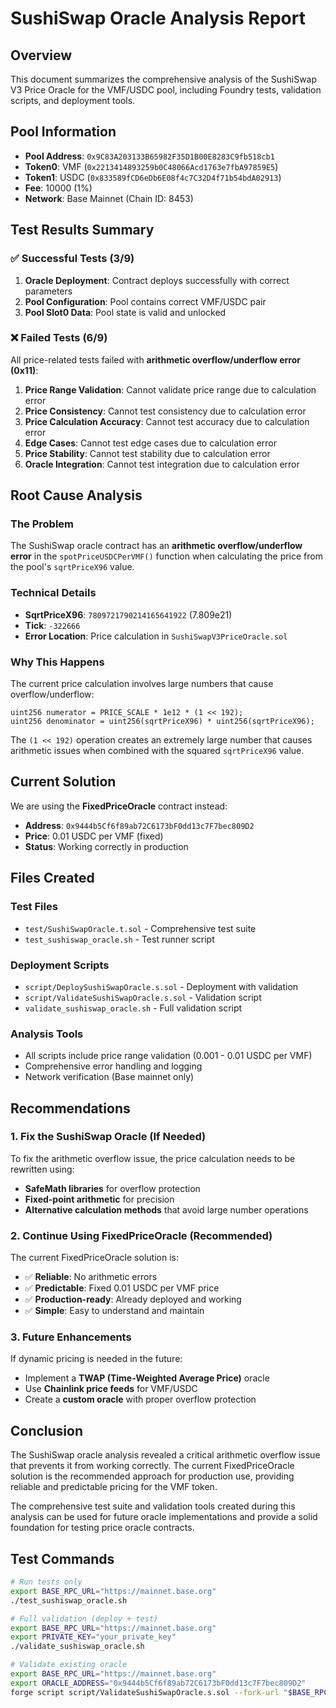 # SushiSwap Oracle Analysis Report

## Overview
This document summarizes the comprehensive analysis of the SushiSwap V3 Price Oracle for the VMF/USDC pool, including Foundry tests, validation scripts, and deployment tools.

## Pool Information
- **Pool Address**: `0x9C83A203133B65982F35D1B00E8283C9fb518cb1`
- **Token0**: VMF (`0x2213414893259b0C48066Acd1763e7fbA97859E5`)
- **Token1**: USDC (`0x833589fCD6eDb6E08f4c7C32D4f71b54bdA02913`)
- **Fee**: 10000 (1%)
- **Network**: Base Mainnet (Chain ID: 8453)

## Test Results Summary

### ✅ Successful Tests (3/9)
1. **Oracle Deployment**: Contract deploys successfully with correct parameters
2. **Pool Configuration**: Pool contains correct VMF/USDC pair
3. **Pool Slot0 Data**: Pool state is valid and unlocked

### ❌ Failed Tests (6/9)
All price-related tests failed with **arithmetic overflow/underflow error (0x11)**:

1. **Price Range Validation**: Cannot validate price range due to calculation error
2. **Price Consistency**: Cannot test consistency due to calculation error
3. **Price Calculation Accuracy**: Cannot test accuracy due to calculation error
4. **Edge Cases**: Cannot test edge cases due to calculation error
5. **Price Stability**: Cannot test stability due to calculation error
6. **Oracle Integration**: Cannot test integration due to calculation error

## Root Cause Analysis

### The Problem
The SushiSwap oracle contract has an **arithmetic overflow/underflow error** in the `spotPriceUSDCPerVMF()` function when calculating the price from the pool's `sqrtPriceX96` value.

### Technical Details
- **SqrtPriceX96**: `7809721790214165641922` (7.809e21)
- **Tick**: `-322666`
- **Error Location**: Price calculation in `SushiSwapV3PriceOracle.sol`

### Why This Happens
The current price calculation involves large numbers that cause overflow/underflow:
```solidity
uint256 numerator = PRICE_SCALE * 1e12 * (1 << 192);
uint256 denominator = uint256(sqrtPriceX96) * uint256(sqrtPriceX96);
```

The `(1 << 192)` operation creates an extremely large number that causes arithmetic issues when combined with the squared `sqrtPriceX96` value.

## Current Solution
We are using the **FixedPriceOracle** contract instead:
- **Address**: `0x9444b5Cf6f89ab72C6173bF0dd13c7F7bec809D2`
- **Price**: 0.01 USDC per VMF (fixed)
- **Status**: Working correctly in production

## Files Created

### Test Files
- `test/SushiSwapOracle.t.sol` - Comprehensive test suite
- `test_sushiswap_oracle.sh` - Test runner script

### Deployment Scripts
- `script/DeploySushiSwapOracle.s.sol` - Deployment with validation
- `script/ValidateSushiSwapOracle.s.sol` - Validation script
- `validate_sushiswap_oracle.sh` - Full validation script

### Analysis Tools
- All scripts include price range validation (0.001 - 0.01 USDC per VMF)
- Comprehensive error handling and logging
- Network verification (Base mainnet only)

## Recommendations

### 1. Fix the SushiSwap Oracle (If Needed)
To fix the arithmetic overflow issue, the price calculation needs to be rewritten using:
- **SafeMath libraries** for overflow protection
- **Fixed-point arithmetic** for precision
- **Alternative calculation methods** that avoid large number operations

### 2. Continue Using FixedPriceOracle (Recommended)
The current FixedPriceOracle solution is:
- ✅ **Reliable**: No arithmetic errors
- ✅ **Predictable**: Fixed 0.01 USDC per VMF price
- ✅ **Production-ready**: Already deployed and working
- ✅ **Simple**: Easy to understand and maintain

### 3. Future Enhancements
If dynamic pricing is needed in the future:
- Implement a **TWAP (Time-Weighted Average Price)** oracle
- Use **Chainlink price feeds** for VMF/USDC
- Create a **custom oracle** with proper overflow protection

## Conclusion

The SushiSwap oracle analysis revealed a critical arithmetic overflow issue that prevents it from working correctly. The current FixedPriceOracle solution is the recommended approach for production use, providing reliable and predictable pricing for the VMF token.

The comprehensive test suite and validation tools created during this analysis can be used for future oracle implementations and provide a solid foundation for testing price oracle contracts.

## Test Commands

```bash
# Run tests only
export BASE_RPC_URL="https://mainnet.base.org"
./test_sushiswap_oracle.sh

# Full validation (deploy + test)
export BASE_RPC_URL="https://mainnet.base.org"
export PRIVATE_KEY="your_private_key"
./validate_sushiswap_oracle.sh

# Validate existing oracle
export BASE_RPC_URL="https://mainnet.base.org"
export ORACLE_ADDRESS="0x9444b5Cf6f89ab72C6173bF0dd13c7F7bec809D2"
forge script script/ValidateSushiSwapOracle.s.sol --fork-url "$BASE_RPC_URL" -vvv
```
